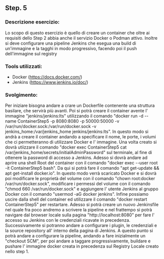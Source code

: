 
## Step. 5
### Descrizione esercizio:

Lo scopo di questo esercizio è quello di creare un container che oltre ai requisiti dello Step 2 abbia anche il servizio Docker o Podman attivo.
Inoltre si deve configurare una pipeline Jenkins che esegua una build di un'immagine e la tagghi in modo progressivo, facendo poi il push dell'immagine sul registry

### Tools utilizzati:
- Docker (https://docs.docker.com/)
- Jenkins (https://www.jenkins.io/doc/)

### Svolgimento:

Per iniziare bisogna andare a crare un Dockerfile contenente una struttura basilare, che servirà più avanti. Poi si potrà creare il container avente l' immagine "jenkins/jenkins:lts" utilizzando il comando "docker run -d    --name ContainerStep5    -p 8080:8080 -p 50000:50000     -v /var/run/docker.sock:/var/run/docker.sock     -v jenkins_home:/var/jenkins_home    jenkins/jenkins:lts". In questo modo si andrà a creare il container andando a specificare il nome, le porte, i volumi che ci permetteranno di utilizzare Docker e l' immagine. 
Una volta creato si dovrà utiizzare il comando "docker exec ContainerStep5 cat /var/jenkins_home/secrets/initialAdminPassword" sul terminale, al fine di ottenere la password di accesso a Jenkins.
Adesso si dovrà andare ad aprire una shell Root del container con il comando "docker exec --user root -it ContainerStep5 bash". Da qui si potrà fare il comando "apt get-update && apt get-install docker.io".
In questo modo verrà scaricato Docker e si dovrà poi modificare le proprietà del volume con il comando "chown root:docker /var/run/docker.sock", modificare i permessi del volume con il comando "chmod 660 /var/run/docker.sock" e aggiungere l' utente Jenkins al gruppo Docker con il comando "usermod -aG docker jenkins". 
Infine possiamo uscire dalla shell del container ed utilizzare il comando "docker restart ContainerStep5" per restartare.
Adesso si potrà creare un nuovo Jenkinsfile nel quale fra poco andremo a scrivere la pipeline e nel frattempo si potrà navigare dal browser locale sulla pagina "http://localhost:8080" per fare l' accesso su Jenkins con le credenziali ricavate in precedenza. Successivamente si potranno andare a configurare i plugin, le credenziali e la source repository all' interno della pagina di Jenkins. 
A questo punto si potrà andare a configurare la pipeline, andando a fare inizialmente un "checkout SCM", per poi andare a taggare progressivamente, buildare e pushare l' immagine docker creata in precedenza sul Registry Locale creato nello step 1.
